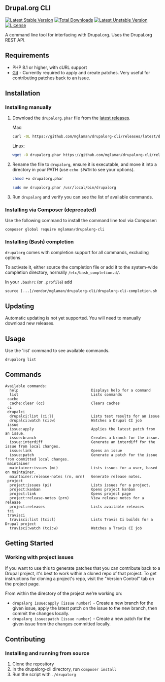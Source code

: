 Drupal.org CLI
--------------
[![Latest Stable Version](https://poser.pugx.org/mglaman/drupalorg-cli/v/stable)](https://packagist.org/packages/mglaman/drupalorg-cli) [![Total Downloads](https://poser.pugx.org/mglaman/drupalorg-cli/downloads)](https://packagist.org/packages/mglaman/drupalorg-cli) [![Latest Unstable Version](https://poser.pugx.org/mglaman/drupalorg-cli/v/unstable)](https://packagist.org/packages/mglaman/drupalorg-cli) [![License](https://poser.pugx.org/mglaman/drupalorg-cli/license)](https://packagist.org/packages/mglaman/drupalorg-cli)

A command line tool for interfacing with Drupal.org. Uses the Drupal.org REST API.

## Requirements

* PHP 8.1 or higher, with cURL support
* [Git](https://git-scm.com/) - Currently required to apply and create patches. Very useful for contributing patches back to an issue.

## Installation

### Installing manually

1. Download the `drupalorg.phar` file from the [latest releases](https://github.com/mglaman/drupalorg-cli/releases/latest).
 
   Mac:
   ```bash
   curl -OL https://github.com/mglaman/drupalorg-cli/releases/latest/download/drupalorg.phar
   ```
   Linux:
   ```bash
   wget -O drupalorg.phar https://github.com/mglaman/drupalorg-cli/releases/latest/download/drupalorg.phar
   ```
   
2. Rename the file to `drupalorg`, ensure it is executable, and move it into a directory in your PATH (use `echo $PATH` to see your options).
   ```bash
   chmod +x drupalorg.phar
   ```

   ```bash
   sudo mv drupalorg.phar /usr/local/bin/drupalorg
   ```

3. Run `drupalorg` and verify you can see the list of available commands.

### Installing via Composer (deprecated)

Use the following command to install the command line tool via Composer:

`composer global require mglaman/drupalorg-cli`

### Installing (Bash) completion

`drupalorg` comes with completion support for all commands, excluding options.

To activate it, either source the completion file or add it to the system-wide completion directory, normally `/etc/bash_completion.d/`.

In your `.bashrc` (or `.profile`) add

```
source [...]/vendor/mglaman/drupalorg-cli/drupalorg-cli-completion.sh
```

## Updating

Automatic updating is not yet supported. You will need to manually download new releases.

## Usage

Use the 'list' command to see available commands. 

```
drupalorg list
```

## Commands

````
Available commands:
  help                                 Displays help for a command
  list                                 Lists commands
 cache
  cache:clear (cc)                     Clears caches
 ci
 drupalci
  drupalci:list (ci:l)                 Lists test results for an issue
  drupalci:watch (ci:w)                Watches a Drupal CI job
 issue
  issue:apply                          Applies the latest patch from an issue.
  issue:branch                         Creates a branch for the issue.
  issue:interdiff                      Generate an interdiff for the issue from local changes.
  issue:link                           Opens an issue
  issue:patch                          Generate a patch for the issue from committed local changes.
 maintainer
  maintainer:issues (mi)               Lists issues for a user, based on maintainer.
  maintainer:release-notes (rn, mrn)   Generate release notes.
 project
  project:issues (pi)                  Lists issues for a project.
  project:kanban                       Opens project kanban
  project:link                         Opens project page
  project:release-notes (prn)          View release notes for a release
  project:releases                     Lists available releases
 tci
 travisci
  travisci:list (tci:l)                Lists Travis Ci builds for a Drupal project
  travisci:watch (tci:w)               Watches a Travis CI job
````

## Getting Started

### Working with project issues

If you want to use this to generate patches that you can contribute back to a Drupal project, it's best to work within a cloned repo of that project. To get instructions for cloning a project's repo, visit the "Version Control" tab on the project page.

From within the directory of the project we're working on:

* `drupalorg issue:apply [issue number]` - Create a new branch for the given issue, apply the latest patch on the issue to the new branch, then commit the changes locally.
* `drupalorg issue:patch [issue number]` - Create a new patch for the given issue from the changes committed locally.

## Contributing

### Installing and running from source

1. Clone the repository
2. In the drupalorg-cli directory, run `composer install`
3. Run the script with `./drupalorg`
